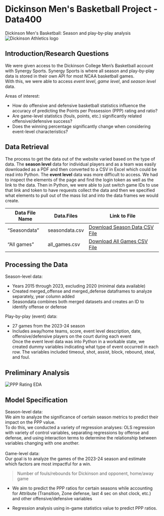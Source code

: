 # Dickinson Men's Basketball Project - Data400


Dickinson Men's Basketball: Season and play-by-play analysis <br>
![Dickinson Athletics logo](dickinsonathleticsimage.jpeg) <br>

## Introduction/Research Questions
We were given access to the Dickinson College Men’s Basketball account with Synergy Sports. Synergy Sports is where all season and play-by-play data is stored in their own API for most NCAA basketball games.​<br>
With this, we were able to access *event level*, *game level*, and *season level* data. <br>

Areas of interest:
- How do offensive and defensive basketball statistics influence the accuracy of predicting the Points per Possession (PPP) rating and ratio?
- Are game-level statistics (fouls, points, etc.) significantly related offensive/defensive success?
- Does the winning percentage significantly change when considering event-level characteristics?


## Data Retrieval
The process to get the data out of the website varied based on the type of data. The **season level** data for individual players and as a team was easily downloaded as a PDF and then converted to a CSV in Excel which could be read into Python. The **event level** data was more difficult to access. We had to inspect the elements of the page and find the login token as well as the link to the data. Then in Python, we were able to just switch game IDs to use that link and token to have requests collect the data and then we specified what elements to pull out of the mass list and into the data frames we would create. 


| Data File Name  | Data.Files | Link to File |
| -- | -- | -- | 
| “Seasondata” | seasondata.csv | <a href="seasondata copy.csv">Download Season Data CSV File</a> |
| “All games” | all_games.csv | <a href="all_games copy.csv">Download All Games CSV File</a> |



## Processing the Data
Season-level data:​
- Years 2015 through 2023, excluding 2020 (minimal data available)​ <br>
- Created merged_offense and merged_defense dataframes to analyze separately, year column added​ <br>
- Seasondata combines both merged datasets and creates an ID to identify offense or defense <br>

Play-by-play (event) data:​
- 27 games from the 2023-24 season​ <br>
- Includes away/home teams, score, event level description, date, offensive/defensive players on the court during each event <br>
Once the event level data was into Python in a workable state, we created dummy variables indicating what type of event occurred in each row. The variables included timeout, shot, assist, block, rebound, steal, and foul.

## Preliminary Analysis
![PPP Rating EDA](PPPRatingbyYear.jpeg)

## Model Specification

Season-level data:​ <br>
We aim to analyze the significance of certain season metrics to predict their impact on the PPP value.​ <br>
To do this, we conducted a variety of regression analyses: OLS regression with variety of control variables, separating regressions by offense and defense, and using interaction terms to determine the relationship between variables changing with one another. <br>
<br>
Game-level data: <br>
Our goal is to analyze the games of the 2023-24 season and estimate which factors are most impactful for a win.​ <br>
> Number of fouls/rebounds for Dickinson and opponent, home/away game

- We aim to predict the PPP ratios for certain seasons while accounting for Attribute (Transition, Zone defense, last 4 sec on shot clock, etc.) and other offensive/defensive variables​

- Regression analysis using in-game statistics value to predict PPP ratios.




